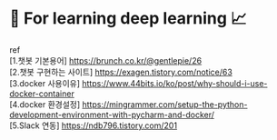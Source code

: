 # 🧬 For learning deep learning 📈

ref <br>
[1.챗봇 기본용어] https://brunch.co.kr/@gentlepie/26 <br>
[2.챗봇 구현하는 사이트] https://exagen.tistory.com/notice/63 <br>
[3.docker 사용이유] https://www.44bits.io/ko/post/why-should-i-use-docker-container <br>
[4.docker 환경설정] https://mingrammer.com/setup-the-python-development-environment-with-pycharm-and-docker/ <br>
[5.Slack 연동] https://ndb796.tistory.com/201 <br>

